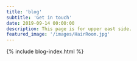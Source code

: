 ```yaml
---
title: 'blog'
subtitle: 'Get in touch'
date: 2019-09-14 00:00:00
description: This page is for upper east side.
featured_image: '/images/HairRoom.jpg'
---
```


{% include blog-index.html %}

